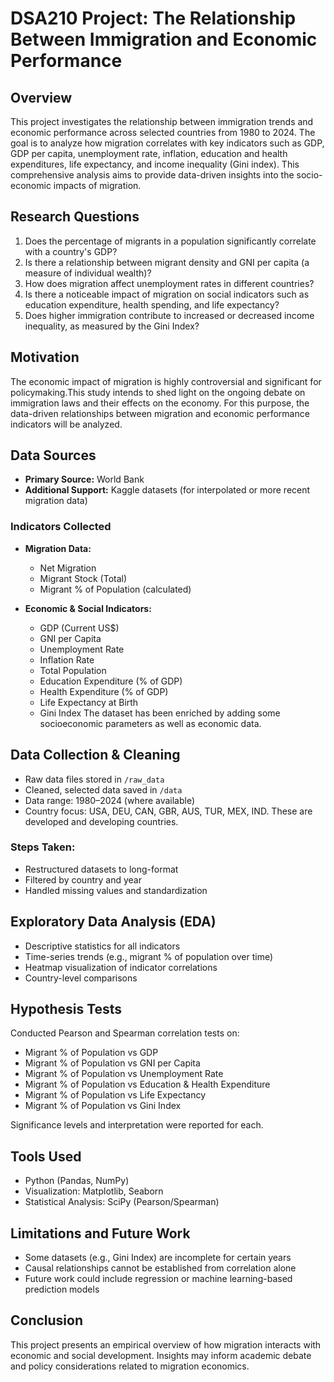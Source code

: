 # DSA210 Project: The Relationship Between Immigration and Economic Performance

##  Overview
This project investigates the relationship between immigration trends and economic performance across selected countries from 1980 to 2024. The goal is to analyze how migration correlates with key indicators such as GDP, GDP per capita, unemployment rate, inflation, education and health expenditures, life expectancy, and income inequality (Gini index). This comprehensive analysis aims to provide data-driven insights into the socio-economic impacts of migration.

##  Research Questions
1. Does the percentage of migrants in a population significantly correlate with a country's GDP?
2. Is there a relationship between migrant density and GNI per capita (a measure of individual wealth)?
3. How does migration affect unemployment rates in different countries?
4. Is there a noticeable impact of migration on social indicators such as education expenditure, health spending, and life expectancy?
5. Does higher immigration contribute to increased or decreased income inequality, as measured by the Gini Index?

##  Motivation
The economic impact of migration is highly controversial and significant for policymaking.This study intends to shed light on the ongoing debate on immigration laws and their effects on the economy. For this purpose, the data-driven relationships between migration and economic performance indicators will be analyzed.

##  Data Sources
- **Primary Source:** World Bank
- **Additional Support:** Kaggle datasets (for interpolated or more recent migration data)

###  Indicators Collected
- **Migration Data:**
  - Net Migration
  - Migrant Stock (Total)
  - Migrant % of Population (calculated)

- **Economic & Social Indicators:**
  - GDP (Current US$)
  - GNI per Capita
  - Unemployment Rate
  - Inflation Rate
  - Total Population
  - Education Expenditure (% of GDP)
  - Health Expenditure (% of GDP)
  - Life Expectancy at Birth
  - Gini Index
The dataset has been enriched by adding some socioeconomic parameters as well as economic data.
##  Data Collection & Cleaning
- Raw data files stored in `/raw_data`
- Cleaned, selected data saved in `/data`
- Data range: 1980–2024 (where available)
- Country focus: USA, DEU, CAN, GBR, AUS, TUR, MEX, IND. These are developed and developing countries.

### Steps Taken:
- Restructured datasets to long-format
- Filtered by country and year
- Handled missing values and standardization

##  Exploratory Data Analysis (EDA)
- Descriptive statistics for all indicators
- Time-series trends (e.g., migrant % of population over time)
- Heatmap visualization of indicator correlations
- Country-level comparisons

##  Hypothesis Tests
Conducted Pearson and Spearman correlation tests on:
- Migrant % of Population vs GDP
- Migrant % of Population vs GNI per Capita
- Migrant % of Population vs Unemployment Rate
- Migrant % of Population vs Education & Health Expenditure
- Migrant % of Population vs Life Expectancy
- Migrant % of Population vs Gini Index

Significance levels and interpretation were reported for each.

##  Tools Used
- Python (Pandas, NumPy)
- Visualization: Matplotlib, Seaborn
- Statistical Analysis: SciPy (Pearson/Spearman)

##  Limitations and Future Work
- Some datasets (e.g., Gini Index) are incomplete for certain years
- Causal relationships cannot be established from correlation alone
- Future work could include regression or machine learning-based prediction models

##  Conclusion
This project presents an empirical overview of how migration interacts with economic and social development. Insights may inform academic debate and policy considerations related to migration economics.
